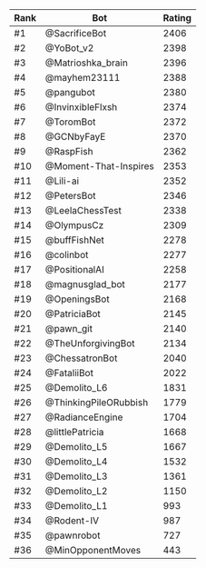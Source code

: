 Rank|Bot|Rating
---|---|---
#1|@SacrificeBot|2406
#2|@YoBot_v2|2398
#3|@Matrioshka_brain|2396
#4|@mayhem23111|2388
#5|@pangubot|2380
#6|@InvinxibleFlxsh|2374
#7|@ToromBot|2372
#8|@GCNbyFayE|2370
#9|@RaspFish|2362
#10|@Moment-That-Inspires|2353
#11|@Lili-ai|2352
#12|@PetersBot|2346
#13|@LeelaChessTest|2338
#14|@OlympusCz|2309
#15|@buffFishNet|2278
#16|@colinbot|2277
#17|@PositionalAI|2258
#18|@magnusglad_bot|2177
#19|@OpeningsBot|2168
#20|@PatriciaBot|2145
#21|@pawn_git|2140
#22|@TheUnforgivingBot|2134
#23|@ChessatronBot|2040
#24|@FataliiBot|2022
#25|@Demolito_L6|1831
#26|@ThinkingPileORubbish|1779
#27|@RadianceEngine|1704
#28|@littlePatricia|1668
#29|@Demolito_L5|1667
#30|@Demolito_L4|1532
#31|@Demolito_L3|1361
#32|@Demolito_L2|1150
#33|@Demolito_L1|993
#34|@Rodent-IV|987
#35|@pawnrobot|727
#36|@MinOpponentMoves|443

